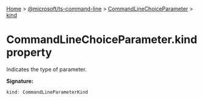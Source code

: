 [Home](./index) &gt; [@microsoft/ts-command-line](./ts-command-line.md) &gt; [CommandLineChoiceParameter](./ts-command-line.commandlinechoiceparameter.md) &gt; [kind](./ts-command-line.commandlinechoiceparameter.kind.md)

# CommandLineChoiceParameter.kind property

Indicates the type of parameter.

**Signature:**
```javascript
kind: CommandLineParameterKind
```
